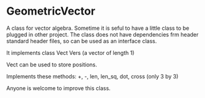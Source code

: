 # GeometricVector

A class for vector algebra.
Sometime it is seful to have a little class to be plugged in other project.
The class does not have dependencies frm header standard header files,
so can be used as an interface class.

It implements class
Vect
Vers (a vector of length 1)

Vect can be used to store positions.


Implements these methods:
+, -, len, len_sq, dot, cross (only 3 by 3)

Anyone is welcome to improve this class. 
